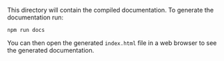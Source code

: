 This directory will contain the compiled documentation. To generate the documentation run:

`npm run docs`

You can then open the generated `index.html` file in a web browser to see the generated documentation.
